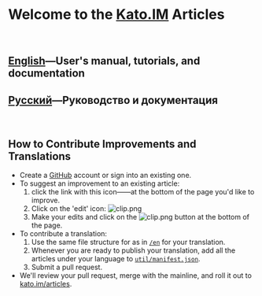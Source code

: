 # Welcome to the <a href="http://kato.im" target="_blank">Kato.IM</a> Articles

<br />

## [English](/articles/en)&#8212;User's manual, tutorials, and documentation
## [Русский](/articles/ru)&#8212;Руководство и документация
<!--
## [Español](/articles/es)
## [日本語](/articles/ja)
-->

<br />

## How to Contribute Improvements and Translations

* Create a [GitHub](http://github.com) account or sign into an existing one.
* To suggest an improvement to an existing article:
  1. click the link with this icon&#8212;<i class="fa fa-github-alt" style="color: #0092CB;"></i>&#8212;at the bottom of the page you'd like to improve.
  2. Click on the 'edit' icon: ![clip.png](https://in.kato.im/7a029a7fd81e1465576284948664ac35c041bc86519141a13144903c800ad92/clip.png)
  3. Make your edits and click on the ![clip.png](https://in.kato.im/e3e599eb17558d7fa9c0cfea984136cbe6f51e8ca0486655f3adda187c3d2d91/clip.png) button at the bottom of the page.
* To contribute a translation:
  1. Use the same file structure for as in [`/en`](https://github.com/kato-im/articles/tree/master/en) for your translation.
  2. Whenever you are ready to publish your translation, add all the articles under your language to [`util/manifest.json`](https://github.com/kato-im/articles/blob/master/util/manifest.json).
  3. Submit a pull request.
* We'll review your pull request, merge with the mainline, and roll it out to [kato.im/articles](http://kato.im/articles).
